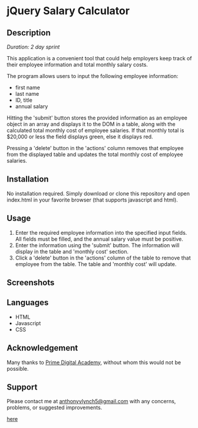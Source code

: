# jQuery Salary Calculator

## Description

_Duration: 2 day sprint_

This application is a convenient tool that could help employers keep track of their employee information and total monthly salary costs. 

The program allows users to input the following employee information: 
* first name
* last name
* ID, title
* annual salary

Hitting the 'submit' button stores the provided information as an employee object in an array and displays it to the DOM in a table, along with the calculated total monthly cost of employee salaries. If that monthly total is $20,000 or less the field displays green, else it displays red.

Pressing a 'delete' button in the 'actions' column removes that employee from the displayed table and updates the total monthly cost of employee salaries.

## Installation

No installation required. Simply download or clone this repository and open index.html in your favorite browser (that supports javascript and html).

## Usage

1. Enter the required employee information into the specified input fields. All fields must be filled, and the annual salary value must be positive.
2. Enter the information using the 'submit' button. The information will display in the table and 'monthly cost' section.
3. Click a 'delete' button in the 'actions' column of the table to remove that employee from the table. The table and 'monthly cost' will update.

## Screenshots


## Languages 

* HTML
* Javascript
* CSS 

## Acknowledgement

Many thanks to [Prime Digital Academy](https://www.primeacademy.io/?utm_campaign=brand_search&utm_medium=cpc&utm_source=google&utm_medium=ppc&utm_campaign=Brand+Search&utm_term=prime%20digital%20academy&utm_source=adwords&hsa_mt=e&hsa_kw=prime%20digital%20academy&hsa_grp=34455376016&hsa_tgt=kwd-292678835500&hsa_ad=209774192547&hsa_ver=3&hsa_acc=5885076177&hsa_cam=670836869&hsa_src=g&hsa_net=adwords&gclid=CjwKCAjw4KyJBhAbEiwAaAQbE9A9_CGO-PE_cgrfInn9Py0N73UJJ5vs_0BQomI6E13bOdA_c6EmkRoCJikQAvD_BwE), without whom this would not be possible.

## Support

Please contact me at anthonyvlynch5@gmail.com with any concerns, problems, or suggested improvements.


[here](https://github.com/PrimeAcademy/readme-template/blob/master/README.md)
